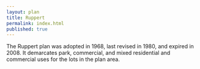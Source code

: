 ```yaml
---
layout: plan
title: Ruppert
permalink: index.html
published: true
---
```


The Ruppert plan was adopted in 1968, last revised in 1980, and expired in 2008. It demarcates park, commercial, and mixed residential and commercial uses for the lots in the plan area.